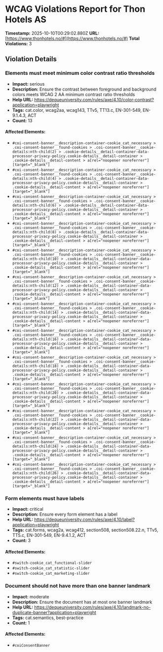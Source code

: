 # WCAG Violations Report for Thon Hotels AS

**Timestamp:** 2025-10-10T00:29:02.880Z
**URL:** [https://www.thonhotels.no/#](https://www.thonhotels.no/#)
**Total Violations:** 3

## Violation Details

### Elements must meet minimum color contrast ratio thresholds

- **Impact:** serious
- **Description:** Ensure the contrast between foreground and background colors meets WCAG 2 AA minimum contrast ratio thresholds
- **Help URL:** https://dequeuniversity.com/rules/axe/4.10/color-contrast?application=playwright
- **Tags:** cat.color, wcag2aa, wcag143, TTv5, TT13.c, EN-301-549, EN-9.1.4.3, ACT
- **Count:** 13

#### Affected Elements:

- `#coi-consent-banner__description-container-cookie_cat_necessary > .coi-consent-banner__found-cookies > .coi-consent-banner__cookie-details:nth-child(2) > .cookie-details__detail-container-data-processor-privacy-policy.cookie-details__detail-container > .cookie-details__detail-content > a[rel="noopener noreferrer"][target="_blank"]`
- `#coi-consent-banner__description-container-cookie_cat_necessary > .coi-consent-banner__found-cookies > .coi-consent-banner__cookie-details:nth-child(4) > .cookie-details__detail-container-data-processor-privacy-policy.cookie-details__detail-container > .cookie-details__detail-content > a[rel="noopener noreferrer"][target="_blank"]`
- `#coi-consent-banner__description-container-cookie_cat_necessary > .coi-consent-banner__found-cookies > .coi-consent-banner__cookie-details:nth-child(6) > .cookie-details__detail-container-data-processor-privacy-policy.cookie-details__detail-container > .cookie-details__detail-content > a[rel="noopener noreferrer"][target="_blank"]`
- `#coi-consent-banner__description-container-cookie_cat_necessary > .coi-consent-banner__found-cookies > .coi-consent-banner__cookie-details:nth-child(8) > .cookie-details__detail-container-data-processor-privacy-policy.cookie-details__detail-container > .cookie-details__detail-content > a[rel="noopener noreferrer"][target="_blank"]`
- `#coi-consent-banner__description-container-cookie_cat_necessary > .coi-consent-banner__found-cookies > .coi-consent-banner__cookie-details:nth-child(10) > .cookie-details__detail-container-data-processor-privacy-policy.cookie-details__detail-container > .cookie-details__detail-content > a[rel="noopener noreferrer"][target="_blank"]`
- `#coi-consent-banner__description-container-cookie_cat_necessary > .coi-consent-banner__found-cookies > .coi-consent-banner__cookie-details:nth-child(12) > .cookie-details__detail-container-data-processor-privacy-policy.cookie-details__detail-container > .cookie-details__detail-content > a[rel="noopener noreferrer"][target="_blank"]`
- `#coi-consent-banner__description-container-cookie_cat_necessary > .coi-consent-banner__found-cookies > .coi-consent-banner__cookie-details:nth-child(14) > .cookie-details__detail-container-data-processor-privacy-policy.cookie-details__detail-container > .cookie-details__detail-content > a[rel="noopener noreferrer"][target="_blank"]`
- `#coi-consent-banner__description-container-cookie_cat_necessary > .coi-consent-banner__found-cookies > .coi-consent-banner__cookie-details:nth-child(16) > .cookie-details__detail-container-data-processor-privacy-policy.cookie-details__detail-container > .cookie-details__detail-content > a[rel="noopener noreferrer"][target="_blank"]`
- `#coi-consent-banner__description-container-cookie_cat_necessary > .coi-consent-banner__found-cookies > .coi-consent-banner__cookie-details:nth-child(18) > .cookie-details__detail-container-data-processor-privacy-policy.cookie-details__detail-container > .cookie-details__detail-content > a[rel="noopener noreferrer"][target="_blank"]`
- `#coi-consent-banner__description-container-cookie_cat_necessary > .coi-consent-banner__found-cookies > .coi-consent-banner__cookie-details:nth-child(20) > .cookie-details__detail-container-data-processor-privacy-policy.cookie-details__detail-container > .cookie-details__detail-content > a[rel="noopener noreferrer"][target="_blank"]`
- `#coi-consent-banner__description-container-cookie_cat_necessary > .coi-consent-banner__found-cookies > .coi-consent-banner__cookie-details:nth-child(22) > .cookie-details__detail-container-data-processor-privacy-policy.cookie-details__detail-container > .cookie-details__detail-content > a[rel="noopener noreferrer"][target="_blank"]`
- `#coi-consent-banner__description-container-cookie_cat_necessary > .coi-consent-banner__found-cookies > .coi-consent-banner__cookie-details:nth-child(24) > .cookie-details__detail-container-data-processor-privacy-policy.cookie-details__detail-container > .cookie-details__detail-content > a[rel="noopener noreferrer"][target="_blank"]`
- `#coi-consent-banner__description-container-cookie_cat_necessary > .coi-consent-banner__found-cookies > .coi-consent-banner__cookie-details:nth-child(26) > .cookie-details__detail-container-data-processor-privacy-policy.cookie-details__detail-container > .cookie-details__detail-content > a[rel="noopener noreferrer"][target="_blank"]`

### Form elements must have labels

- **Impact:** critical
- **Description:** Ensure every form element has a label
- **Help URL:** https://dequeuniversity.com/rules/axe/4.10/label?application=playwright
- **Tags:** cat.forms, wcag2a, wcag412, section508, section508.22.n, TTv5, TT5.c, EN-301-549, EN-9.4.1.2, ACT
- **Count:** 3

#### Affected Elements:

- `#switch-cookie_cat_functional-slider`
- `#switch-cookie_cat_statistic-slider`
- `#switch-cookie_cat_marketing-slider`

### Document should not have more than one banner landmark

- **Impact:** moderate
- **Description:** Ensure the document has at most one banner landmark
- **Help URL:** https://dequeuniversity.com/rules/axe/4.10/landmark-no-duplicate-banner?application=playwright
- **Tags:** cat.semantics, best-practice
- **Count:** 1

#### Affected Elements:

- `#coiConsentBanner`

